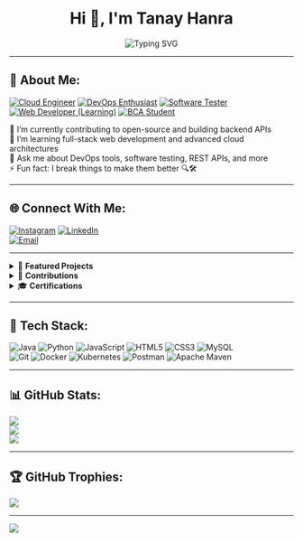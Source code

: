 <!-- PROFILE README START -->

<h1 align="center">Hi 👋, I'm Tanay Hanra</h1>
<p align="center">
  <img src="https://readme-typing-svg.herokuapp.com?font=Fira+Code&size=22&pause=1000&center=true&width=440&lines=Cloud+%26+DevOps+Engineer;Software+Tester;Web+Developer+(Learning);Tech+Enthusiast+%7C+Open+Source+Contributor" alt="Typing SVG" />
</p>

---

## 💫 About Me:
[![Cloud Engineer](https://img.shields.io/badge/Cloud%20Engineer-%23007ACC?style=flat-square&logo=azure-devops&logoColor=white)]() 
[![DevOps Enthusiast](https://img.shields.io/badge/DevOps-%2359595F?style=flat-square&logo=githubactions&logoColor=white)]()
[![Software Tester](https://img.shields.io/badge/Software%20Tester-%23FF5722?style=flat-square&logo=testing-library&logoColor=white)]()
[![Web Developer (Learning)](https://img.shields.io/badge/Web%20Developer-Learning-%23f7df1e?style=flat-square&logo=javascript&logoColor=black)]()
[![BCA Student](https://img.shields.io/badge/BCA%20Student-IEM%20Kolkata-%2300C853?style=flat-square&logo=academia&logoColor=white)]()

🔭 I’m currently contributing to open-source and building backend APIs<br>
🌱 I’m learning full-stack web development and advanced cloud architectures<br>
💬 Ask me about DevOps tools, software testing, REST APIs, and more<br>
⚡ Fun fact: I break things to make them better 🔍🛠️

---

## 🌐 Connect With Me:
[![Instagram](https://img.shields.io/badge/Instagram-%23E4405F.svg?logo=Instagram&logoColor=white)](https://instagram.com/tanay_hanra) 
[![LinkedIn](https://img.shields.io/badge/LinkedIn-%230077B5.svg?logo=linkedin&logoColor=white)](https://www.linkedin.com/in/tanay-hanra-8a4513248)  
[![Email](https://img.shields.io/badge/Email-D14836?logo=gmail&logoColor=white)](mailto:hanratanay@gmail.com)

---

<details>
<summary>🚀 <strong>Featured Projects</strong></summary>

| Project | Description | Tech Stack |
|--------|-------------|------------|
| 🔐 **Secure RESTful E-commerce API** | Authentication, Cart, Payment, Products, Postman-tested | Node.js, Express, MongoDB, JWT, Postman |
| 🎮 **Ludo & Snake Game** | Classic games coded from scratch | Python |
| 🧠 **Sentiment Analysis Web App** | Hackathon-based project for social text emotion analysis | Python, NLP, Flask |
| 🌍 **Portfolio Website** | Personal online resume with projects & blogs | HTML, CSS, JS |
| 📋 **Login Validator** | Java app for validating usernames based on rules | Java |

</details>

<details>
<summary>🧾 <strong>Contributions</strong></summary>

✅ GSSoC'24 Contributor  
✅ Prompt Builder Hackathon Finalist  
✅ Cloud + AI-based Solar Panel Monitoring System (Academic Research)  
✅ NPTEL Certification in Cloud Computing (IIT KGP)  
✅ Projects tested using Postman & Dockerized for deployment  
✅ Ongoing: Web Development mini-projects on GitHub

</details>

<details>
<summary>🎓 <strong>Certifications</strong></summary>

![NPTEL Cloud Computing](https://img.shields.io/badge/NPTEL-Cloud%20Computing-blue?style=flat-square&logo=googlecloud)
![Coursera Generative AI](https://img.shields.io/badge/Coursera-Generative%20AI-blue?style=flat-square&logo=coursera)
![Postman API Testing](https://img.shields.io/badge/Postman-API%20Testing-orange?style=flat-square&logo=postman)
![GitHub DevOps](https://img.shields.io/badge/GitHub-DevOps%20Workshop-black?style=flat-square&logo=github)

</details>

---

## 🧰 Tech Stack:
![Java](https://img.shields.io/badge/java-%23ED8B00.svg?style=plastic&logo=openjdk&logoColor=white) 
![Python](https://img.shields.io/badge/python-3670A0?style=plastic&logo=python&logoColor=ffdd54) 
![JavaScript](https://img.shields.io/badge/javascript-%23323330.svg?style=plastic&logo=javascript&logoColor=%23F7DF1E) 
![HTML5](https://img.shields.io/badge/html5-%23E34F26.svg?style=plastic&logo=html5&logoColor=white) 
![CSS3](https://img.shields.io/badge/css3-%231572B6.svg?style=plastic&logo=css3&logoColor=white) 
![MySQL](https://img.shields.io/badge/mysql-4479A1.svg?style=plastic&logo=mysql&logoColor=white)  
![Git](https://img.shields.io/badge/git-%23F05033.svg?style=plastic&logo=git&logoColor=white) 
![Docker](https://img.shields.io/badge/docker-%230db7ed.svg?style=plastic&logo=docker&logoColor=white) 
![Kubernetes](https://img.shields.io/badge/kubernetes-%23326ce5.svg?style=plastic&logo=kubernetes&logoColor=white) 
![Postman](https://img.shields.io/badge/Postman-FF6C37?style=plastic&logo=postman&logoColor=white) 
![Apache Maven](https://img.shields.io/badge/Apache%20Maven-C71A36?style=plastic&logo=Apache%20Maven&logoColor=white) 

---

## 📊 GitHub Stats:
![](https://github-readme-stats.vercel.app/api?username=Tanayhanra2004&theme=onedark&hide_border=false&include_all_commits=false&count_private=false)<br/>
![](https://github-readme-streak-stats.herokuapp.com/?user=Tanayhanra2004&theme=onedark&hide_border=false)<br/>
![](https://github-readme-stats.vercel.app/api/top-langs/?username=Tanayhanra2004&theme=onedark&hide_border=false&layout=compact)

---

## 🏆 GitHub Trophies:
![](https://github-profile-trophy.vercel.app/?username=Tanayhanra2004&theme=onedark&no-frame=false&no-bg=false&margin-w=4)

---

[![](https://visitcount.itsvg.in/api?id=Tanayhanra2004&icon=0&color=2)](https://visitcount.itsvg.in)

<!-- Designed with ❤️ by Tanay & powered by GPRM ( https://gprm.itsvg.in ) -->

<!-- PROFILE README END -->
